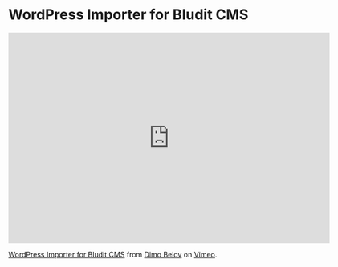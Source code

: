 # WordPress Importer for Bludit CMS

<iframe src="https://player.vimeo.com/video/303525822" width="640" height="420" frameborder="0" webkitallowfullscreen mozallowfullscreen allowfullscreen></iframe>
<p><a href="https://vimeo.com/303525822">WordPress Importer for Bludit CMS</a> from <a href="https://vimeo.com/user36709905">Dimo Belov</a> on <a href="https://vimeo.com">Vimeo</a>.</p>

